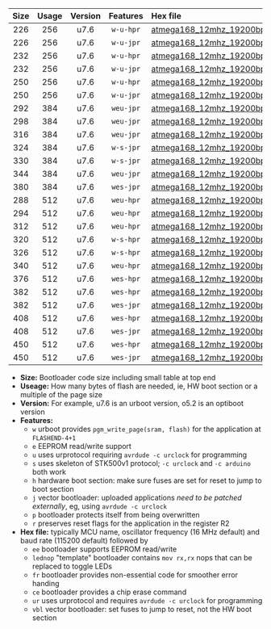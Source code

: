 |Size|Usage|Version|Features|Hex file|
|:-:|:-:|:-:|:-:|:--|
|226|256|u7.6|`w-u-hpr`|[atmega168_12mhz_19200bps_ur.hex](https://raw.githubusercontent.com/stefanrueger/urboot/main/atmega168_12mhz_19200bps_ur.hex)|
|226|256|u7.6|`w-u-jpr`|[atmega168_12mhz_19200bps_ur_vbl.hex](https://raw.githubusercontent.com/stefanrueger/urboot/main/atmega168_12mhz_19200bps_ur_vbl.hex)|
|232|256|u7.6|`w-u-hpr`|[atmega168_12mhz_19200bps_lednop_ur.hex](https://raw.githubusercontent.com/stefanrueger/urboot/main/atmega168_12mhz_19200bps_lednop_ur.hex)|
|232|256|u7.6|`w-u-jpr`|[atmega168_12mhz_19200bps_lednop_ur_vbl.hex](https://raw.githubusercontent.com/stefanrueger/urboot/main/atmega168_12mhz_19200bps_lednop_ur_vbl.hex)|
|250|256|u7.6|`w-u-hpr`|[atmega168_12mhz_19200bps_lednop_fr_ur.hex](https://raw.githubusercontent.com/stefanrueger/urboot/main/atmega168_12mhz_19200bps_lednop_fr_ur.hex)|
|250|256|u7.6|`w-u-jpr`|[atmega168_12mhz_19200bps_lednop_fr_ur_vbl.hex](https://raw.githubusercontent.com/stefanrueger/urboot/main/atmega168_12mhz_19200bps_lednop_fr_ur_vbl.hex)|
|292|384|u7.6|`weu-jpr`|[atmega168_12mhz_19200bps_ee_ur_vbl.hex](https://raw.githubusercontent.com/stefanrueger/urboot/main/atmega168_12mhz_19200bps_ee_ur_vbl.hex)|
|298|384|u7.6|`weu-jpr`|[atmega168_12mhz_19200bps_ee_lednop_ur_vbl.hex](https://raw.githubusercontent.com/stefanrueger/urboot/main/atmega168_12mhz_19200bps_ee_lednop_ur_vbl.hex)|
|316|384|u7.6|`weu-jpr`|[atmega168_12mhz_19200bps_ee_lednop_fr_ur_vbl.hex](https://raw.githubusercontent.com/stefanrueger/urboot/main/atmega168_12mhz_19200bps_ee_lednop_fr_ur_vbl.hex)|
|324|384|u7.6|`w-s-jpr`|[atmega168_12mhz_19200bps_vbl.hex](https://raw.githubusercontent.com/stefanrueger/urboot/main/atmega168_12mhz_19200bps_vbl.hex)|
|330|384|u7.6|`w-s-jpr`|[atmega168_12mhz_19200bps_lednop_vbl.hex](https://raw.githubusercontent.com/stefanrueger/urboot/main/atmega168_12mhz_19200bps_lednop_vbl.hex)|
|344|384|u7.6|`weu-jpr`|[atmega168_12mhz_19200bps_ee_lednop_fr_ce_ur_vbl.hex](https://raw.githubusercontent.com/stefanrueger/urboot/main/atmega168_12mhz_19200bps_ee_lednop_fr_ce_ur_vbl.hex)|
|380|384|u7.6|`wes-jpr`|[atmega168_12mhz_19200bps_ee_vbl.hex](https://raw.githubusercontent.com/stefanrueger/urboot/main/atmega168_12mhz_19200bps_ee_vbl.hex)|
|288|512|u7.6|`weu-hpr`|[atmega168_12mhz_19200bps_ee_ur.hex](https://raw.githubusercontent.com/stefanrueger/urboot/main/atmega168_12mhz_19200bps_ee_ur.hex)|
|294|512|u7.6|`weu-hpr`|[atmega168_12mhz_19200bps_ee_lednop_ur.hex](https://raw.githubusercontent.com/stefanrueger/urboot/main/atmega168_12mhz_19200bps_ee_lednop_ur.hex)|
|312|512|u7.6|`weu-hpr`|[atmega168_12mhz_19200bps_ee_lednop_fr_ur.hex](https://raw.githubusercontent.com/stefanrueger/urboot/main/atmega168_12mhz_19200bps_ee_lednop_fr_ur.hex)|
|320|512|u7.6|`w-s-hpr`|[atmega168_12mhz_19200bps.hex](https://raw.githubusercontent.com/stefanrueger/urboot/main/atmega168_12mhz_19200bps.hex)|
|326|512|u7.6|`w-s-hpr`|[atmega168_12mhz_19200bps_lednop.hex](https://raw.githubusercontent.com/stefanrueger/urboot/main/atmega168_12mhz_19200bps_lednop.hex)|
|340|512|u7.6|`weu-hpr`|[atmega168_12mhz_19200bps_ee_lednop_fr_ce_ur.hex](https://raw.githubusercontent.com/stefanrueger/urboot/main/atmega168_12mhz_19200bps_ee_lednop_fr_ce_ur.hex)|
|376|512|u7.6|`wes-hpr`|[atmega168_12mhz_19200bps_ee.hex](https://raw.githubusercontent.com/stefanrueger/urboot/main/atmega168_12mhz_19200bps_ee.hex)|
|382|512|u7.6|`wes-hpr`|[atmega168_12mhz_19200bps_ee_lednop.hex](https://raw.githubusercontent.com/stefanrueger/urboot/main/atmega168_12mhz_19200bps_ee_lednop.hex)|
|382|512|u7.6|`wes-jpr`|[atmega168_12mhz_19200bps_ee_lednop_vbl.hex](https://raw.githubusercontent.com/stefanrueger/urboot/main/atmega168_12mhz_19200bps_ee_lednop_vbl.hex)|
|408|512|u7.6|`wes-hpr`|[atmega168_12mhz_19200bps_ee_lednop_fr.hex](https://raw.githubusercontent.com/stefanrueger/urboot/main/atmega168_12mhz_19200bps_ee_lednop_fr.hex)|
|408|512|u7.6|`wes-jpr`|[atmega168_12mhz_19200bps_ee_lednop_fr_vbl.hex](https://raw.githubusercontent.com/stefanrueger/urboot/main/atmega168_12mhz_19200bps_ee_lednop_fr_vbl.hex)|
|450|512|u7.6|`wes-hpr`|[atmega168_12mhz_19200bps_ee_lednop_fr_ce.hex](https://raw.githubusercontent.com/stefanrueger/urboot/main/atmega168_12mhz_19200bps_ee_lednop_fr_ce.hex)|
|450|512|u7.6|`wes-jpr`|[atmega168_12mhz_19200bps_ee_lednop_fr_ce_vbl.hex](https://raw.githubusercontent.com/stefanrueger/urboot/main/atmega168_12mhz_19200bps_ee_lednop_fr_ce_vbl.hex)|

- **Size:** Bootloader code size including small table at top end
- **Useage:** How many bytes of flash are needed, ie, HW boot section or a multiple of the page size
- **Version:** For example, u7.6 is an urboot version, o5.2 is an optiboot version
- **Features:**
  + `w` urboot provides `pgm_write_page(sram, flash)` for the application at `FLASHEND-4+1`
  + `e` EEPROM read/write support
  + `u` uses urprotocol requiring `avrdude -c urclock` for programming
  + `s` uses skeleton of STK500v1 protocol; `-c urclock` and `-c arduino` both work
  + `h` hardware boot section: make sure fuses are set for reset to jump to boot section
  + `j` vector bootloader: uploaded applications *need to be patched externally*, eg, using `avrdude -c urclock`
  + `p` bootloader protects itself from being overwritten
  + `r` preserves reset flags for the application in the register R2
- **Hex file:** typically MCU name, oscillator frequency (16 MHz default) and baud rate (115200 default) followed by
  + `ee` bootloader supports EEPROM read/write
  + `lednop` "template" bootloader contains `mov rx,rx` nops that can be replaced to toggle LEDs
  + `fr` bootloader provides non-essential code for smoother error handing
  + `ce` bootloader provides a chip erase command
  + `ur` uses urprotocol and requires `avrdude -c urclock` for programming
  + `vbl` vector bootloader: set fuses to jump to reset, not the HW boot section
